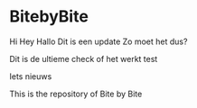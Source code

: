 # BitebyBite



Hi
Hey
Hallo
Dit is een update
Zo moet het dus?

Dit is de ultieme check of het werkt
test

Iets nieuws

This is the repository of Bite by Bite
